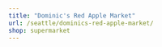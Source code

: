 ```yaml
---
title: "Dominic's Red Apple Market"
url: /seattle/dominics-red-apple-market/
shop: supermarket
---
```

